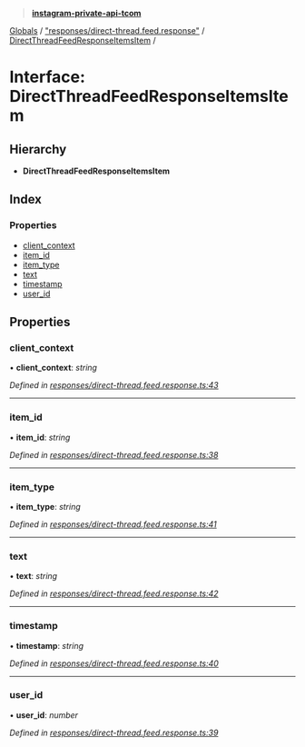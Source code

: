 > **[instagram-private-api-tcom](../README.md)**

[Globals](../README.md) / ["responses/direct-thread.feed.response"](../modules/_responses_direct_thread_feed_response_.md) / [DirectThreadFeedResponseItemsItem](_responses_direct_thread_feed_response_.directthreadfeedresponseitemsitem.md) /

# Interface: DirectThreadFeedResponseItemsItem

## Hierarchy

* **DirectThreadFeedResponseItemsItem**

## Index

### Properties

* [client_context](_responses_direct_thread_feed_response_.directthreadfeedresponseitemsitem.md#client_context)
* [item_id](_responses_direct_thread_feed_response_.directthreadfeedresponseitemsitem.md#item_id)
* [item_type](_responses_direct_thread_feed_response_.directthreadfeedresponseitemsitem.md#item_type)
* [text](_responses_direct_thread_feed_response_.directthreadfeedresponseitemsitem.md#text)
* [timestamp](_responses_direct_thread_feed_response_.directthreadfeedresponseitemsitem.md#timestamp)
* [user_id](_responses_direct_thread_feed_response_.directthreadfeedresponseitemsitem.md#user_id)

## Properties

###  client_context

• **client_context**: *string*

*Defined in [responses/direct-thread.feed.response.ts:43](https://github.com/cuonglnhust/instagram-private-api-tcom/blob/3e16058/src/responses/direct-thread.feed.response.ts#L43)*

___

###  item_id

• **item_id**: *string*

*Defined in [responses/direct-thread.feed.response.ts:38](https://github.com/cuonglnhust/instagram-private-api-tcom/blob/3e16058/src/responses/direct-thread.feed.response.ts#L38)*

___

###  item_type

• **item_type**: *string*

*Defined in [responses/direct-thread.feed.response.ts:41](https://github.com/cuonglnhust/instagram-private-api-tcom/blob/3e16058/src/responses/direct-thread.feed.response.ts#L41)*

___

###  text

• **text**: *string*

*Defined in [responses/direct-thread.feed.response.ts:42](https://github.com/cuonglnhust/instagram-private-api-tcom/blob/3e16058/src/responses/direct-thread.feed.response.ts#L42)*

___

###  timestamp

• **timestamp**: *string*

*Defined in [responses/direct-thread.feed.response.ts:40](https://github.com/cuonglnhust/instagram-private-api-tcom/blob/3e16058/src/responses/direct-thread.feed.response.ts#L40)*

___

###  user_id

• **user_id**: *number*

*Defined in [responses/direct-thread.feed.response.ts:39](https://github.com/cuonglnhust/instagram-private-api-tcom/blob/3e16058/src/responses/direct-thread.feed.response.ts#L39)*